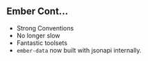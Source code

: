 ## Ember Cont...

* Strong Conventions
* No longer slow
* Fantastic toolsets
* `ember-data` now built with jsonapi internally.